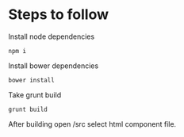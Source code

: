 # Steps to follow

Install node dependencies

    npm i
    
Install bower dependencies

    bower install

Take grunt build

    grunt build


After building open /src select html component file.

